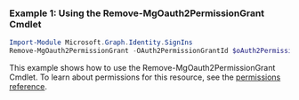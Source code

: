 ### Example 1: Using the Remove-MgOauth2PermissionGrant Cmdlet
```powershell
Import-Module Microsoft.Graph.Identity.SignIns
Remove-MgOauth2PermissionGrant -OAuth2PermissionGrantId $oAuth2PermissionGrantId
```
This example shows how to use the Remove-MgOauth2PermissionGrant Cmdlet.
To learn about permissions for this resource, see the [permissions reference](/graph/permissions-reference).
